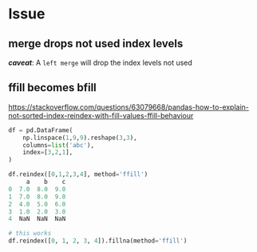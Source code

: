 # Issue

## merge drops not used index levels
***caveat***: A `left merge` will drop the index levels not used

## ffill becomes bfill
https://stackoverflow.com/questions/63079668/pandas-how-to-explain-not-sorted-index-reindex-with-fill-values-ffill-behaviour
```py
df = pd.DataFrame(
    np.linspace(1,9,9).reshape(3,3),
    columns=list('abc'),
    index=[3,2,1],
)

df.reindex([0,1,2,3,4], method='ffill')
     a    b    c
0  7.0  8.0  9.0
1  7.0  8.0  9.0
2  4.0  5.0  6.0
3  1.0  2.0  3.0
4  NaN  NaN  NaN

# this works
df.reindex([0, 1, 2, 3, 4]).fillna(method='ffill')
```
